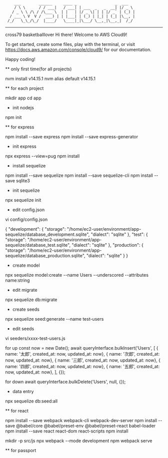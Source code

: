         ___        ______     ____ _                 _  ___  
        / \ \      / / ___|   / ___| | ___  _   _  __| |/ _ \ 
       / _ \ \ /\ / /\___ \  | |   | |/ _ \| | | |/ _` | (_) |
      / ___ \ V  V /  ___) | | |___| | (_) | |_| | (_| |\__, |
     /_/   \_\_/\_/  |____/   \____|_|\___/ \__,_|\__,_|  /_/ 
 ----------------------------------------------------------------- 
cross79
basketballlover
Hi there! Welcome to AWS Cloud9!

To get started, create some files, play with the terminal,
or visit https://docs.aws.amazon.com/console/cloud9/ for our documentation.

Happy coding!

** only first time(for all projects)
 
nvm install v14.15.1
nvm alias default v14.15.1

** for each project

mkdir app
cd app

* init nodejs

npm init

** for express

npm install --save express
npm install --save express-generator

* init express

npx express --view=pug
npm install

* install sequelize

npm install --save sequelize
npm install --save sequelize-cli
npm install --save sqlite3

* init sequelize

npx sequelize init

* edit config.json

vi config/config.json

{
  "development": {
    "storage": "/home/ec2-user/environment/app-sequelize/database_development.sqlite",
    "dialect": "sqlite"
  },
  "test": {
    "storage": "/home/ec2-user/environment/app-sequelize/database_test.sqlite",
    "dialect": "sqlite"
  },
  "production": {
    "storage": "/home/ec2-user/environment/app-sequelize/database_production.sqlite",
    "dialect": "sqlite"
  }
}

* create model

npx sequelize model:create --name Users --underscored --attributes name:string

* edit migrate

npx sequelize db:migrate

* create seeds

npx sequelize seed:generate --name test-users

* edit seeds

vi seeders/xxxx-test-users.js

for up
    const now = new Date();
    await queryInterface.bulkInsert('Users', [
      { name: '太郎',  created_at: now, updated_at: now},
      { name: '次郎',  created_at: now, updated_at: now},
      { name: '三郎',  created_at: now, updated_at: now},
      { name: '四郎',  created_at: now, updated_at: now},
      { name: '五郎',  created_at: now, updated_at: now},
    ], {});

for down
    await queryInterface.bulkDelete('Users', null, {});

* data entry

npx sequelize db:seed:all

** for react

npm install --save webpack webpack-cli webpack-dev-server
npm install --save @babel/core @babel/preset-env @babel/preset-react babel-loader
npm install --save react react-dom react-scripts
npm install

mkdir -p src/js
npx webpack --mode development
npm webpack serve

** for passport

